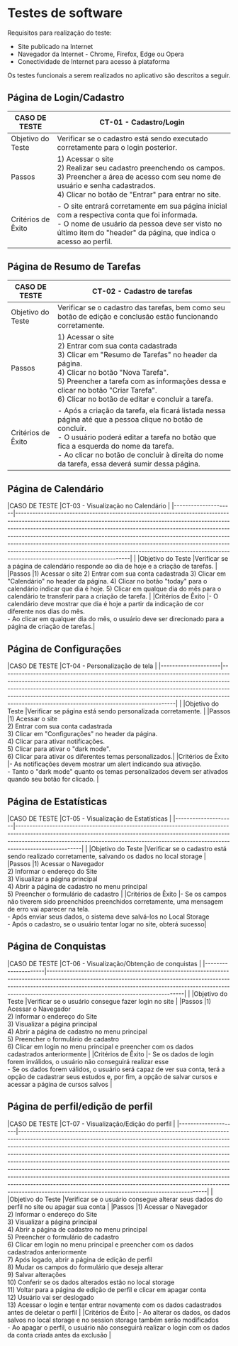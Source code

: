 # Testes de software

Requisitos para realização do teste:

- Site publicado na Internet
- Navegador da Internet - Chrome, Firefox, Edge ou Opera
- Conectividade de Internet para acesso à plataforma

Os testes funcionais a serem realizados no aplicativo são descritos a seguir.

## Página de Login/Cadastro

|CASO DE TESTE        |CT-01 - Cadastro/Login|                                                                                                                                   
|---------------------|-----------------------------------------------------------------------------------------------------------------------------------------------------------------------------------------------------------------------------------------------------------------------------------------------------------------|                         
|Objetivo do Teste    |Verificar se o cadastro está sendo executado corretamente para o login posterior.|
|Passos               |1) Acessar o site  <br>2) Realizar seu cadastro preenchendo os campos. <br>3) Preencher a área de acesso com seu nome de usuário e senha cadastrados.  <br>4) Clicar no botão de "Entrar" para entrar no site. |
|Critérios de Êxito   |- O site entrará corretamente em sua página inicial com a respectiva conta que foi informada.  <br>- O nome de usuário da pessoa deve ser visto no último item do "header" da página, que indica o acesso ao perfil. |



## Página de Resumo de Tarefas

|CASO DE TESTE        |CT-02 - Cadastro de tarefas|                                                                                                                               
|---------------------|---------------------------------------------------------------------------------------------------------------------------------------------------------------------------------------------------------------------------------------------------------------------------------------------------------------------------------------------------------------------------------------------------|                                                                                                                         
|Objetivo do Teste    |Verificar se o cadastro das tarefas, bem como seu botão de edição e conclusão estão funcionando corretamente. |
|Passos               |1) Acessar o site  <br>2) Entrar com sua conta cadastrada  <br>3) Clicar em "Resumo de Tarefas" no header da página. <br>4) Clicar no botão "Nova Tarefa".  <br>5) Preencher a tarefa com as informações dessa e clicar no botão "Criar Tarefa".  <br>6) Clicar no botão de editar e concluir a tarefa. |
|Critérios de Êxito   |- Após a criação da tarefa, ela ficará listada nessa página até que a pessoa clique no botão de concluir. <br>- O usuário poderá editar a tarefa no botão que fica a esquerda do nome da tarefa. <br>- Ao clicar no botão de concluir à direita do nome da tarefa, essa deverá sumir dessa página. |


## Página de Calendário 

|CASO DE TESTE        |CT-03 - Visualização no Calendário                                                                                                                                                                                                                                                                                                                                                                                                                                                                                |
|---------------------|----------------------------------------------------------------------------------------------------------------------------------------------------------------------------------------------------------------------------------------------------------------------------------------------------------------------------------------------------------------------------------------------------------------------------------------------------------------------------------------------------------------------------|                                                                                                                                                                                                                                                                                                                                                                                                                                                                                                              |
|Objetivo do Teste    |Verificar se a página de calendário responde ao dia de hoje e a criação de tarefas.                                                                                                                                                                                                                                                                                                                                                                                                        |
|Passos               |1) Acessar o site  2) Entrar com sua conta cadastrada  3) Clicar em "Calendário" no header da página. 4) Clicar no botão "today" para o calendário indicar que dia é hoje. 5) Clicar em qualque dia do mês para o calendário te transferir para a criação de tarefa.                                                                                                                                                                                                                                                                                 |
|Critérios de Êxito   |- O calendário deve mostrar que dia é hoje a partir da indicação de cor diferente nos dias do mês.<br> - Ao clicar em qualquer dia do mês, o usuário deve ser direcionado para a página de criação de tarefas.|


## Página de Configurações

|CASO DE TESTE        |CT-04 - Personalização de tela                                                                                                                                                                                                                                                                                                                                                               |
|---------------------|-------------------------------------------------------------------------------------------------------------------------------------------------------------------------------------------------------------------------------------------------------------------------------------------------------------------------------------------------------------------------------------|                                                                                                                                                                                                                                                                                                                                                                               |
|Objetivo do Teste    |Verificar se página está sendo personalizada corretamente.                                                                                                                                                                                                                                                                              |
|Passos               |1) Acessar o site  <br>2) Entrar com sua conta cadastrada <br>3) Clicar em "Configurações" no header da página. <br>4) Clicar para ativar notificações.  <br>5) Clicar para ativar o "dark mode". <br>6) Clicar para ativar os diferentes temas personalizados.|
|Critérios de Êxito   |- As notificações devem mostrar um alert indicando sua ativação.  <br>- Tanto o "dark mode" quanto os temas personalizados devem ser ativados quando seu botão for clicado.                                                                                                                                                  |

## Página de Estatísticas

|CASO DE TESTE        |CT-05 - Visualização de Estatísticas                                                                                                                                                                                                                 |
|---------------------|-----------------------------------------------------------------------------------------------------------------------------------------------------------------------------------------------------------------------------------------------------------------|                                                                                                                                                                           |
|Objetivo do Teste    |Verificar se o cadastro está sendo realizado corretamente, salvando os dados no local storage                                                                                                                                                    |
|Passos               |1) Acessar o Navegador<br> 2) Informar o endereço do Site<br> 3) Visualizar a página principal<br> 4) Abrir a página de cadastro no menu principal<br> 5) Preencher o formulário de cadastro                                                                     |
|Critérios de Êxito   |- Se os campos não tiverem sido preenchidos preenchidos corretamente, uma mensagem de erro vai aparecer na tela.<br> - Após enviar seus dados, o sistema deve salvá-los no Local Storage<br> - Após o cadastro, se o usuário tentar logar no site, obterá sucesso|


## Página de Conquistas

|CASO DE TESTE        |CT-06 - Visualização/Obtenção de conquistas                                                                                                                                                                                                                                                                             |
|---------------------|------------------------------------------------------------------------------------------------------------------------------------------------------------------------------------------------------------------------------------------------------------------------------------------|                                                                                                                                                                                                           |
|Objetivo do Teste    |Verificar se o usuário consegue fazer login no site                                                                                                                                                                                                                                       |
|Passos               |1) Acessar o Navegador<br> 2) Informar o endereço do Site<br> 3) Visualizar a página principal<br> 4) Abrir a página de cadastro no menu principal<br> 5) Preencher o formulário de cadastro<br> 6) Clicar em login no menu principal e preencher com os dados cadastrados anteriormente  |
|Critérios de Êxito   |- Se os dados de login forem inválidos, o usuário não conseguirá realizar esse <br> - Se os dados forem válidos, o usuário será capaz de ver sua conta, terá a opção de cadastrar seus estudos e, por fim, a opção de salvar cursos e acessar a página de cursos salvos                   |


## Página de perfil/edição de perfil
|CASO DE TESTE        |CT-07 - Visualização/Edição do perfil                                                                                                                                                                                                                                                                                                                                                                                                                                                                                                                                                                                                                                                                                          |
|---------------------|------------------------------------------------------------------------------------------------------------------------------------------------------------------------------------------------------------------------------------------------------------------------------------------------------------------------------------------------------------------------------------------------------------------------------------------------------------------------------------------------------------------------------------------------------------------------------------------------------------------------------------------------------------------------------------------------------------------|                                                                                                                                                                                                                                                                                                                                                                                                                                                                                                                                                                                                                                                                                                            |
|Objetivo do Teste    |Verificar se o usuário consegue alterar seus dados do perfil no site ou apagar sua conta                                                                                                                                                                                                                                                                                                                                                                                                                                                                                                                                                                                                                          |
|Passos               |1) Acessar o Navegador<br> 2) Informar o endereço do Site<br> 3) Visualizar a página principal<br> 4) Abrir a página de cadastro no menu principal<br> 5) Preencher o formulário de cadastro<br> 6) Clicar em login no menu principal e preencher com os dados cadastrados anteriormente<br> 7) Após logado, abrir a página de edição de perfil <br> 8) Mudar os campos do formulário que deseja alterar <br> 9) Salvar alterações<br> 10) Conferir se os dados alterados estão no local storage<br> 11) Voltar para a página de edição de perfil e clicar em apagar conta<br> 12) Usuário vai ser deslogado<br> 13) Acessar o login e tentar entrar novamente com os dados cadastrados antes de deletar o perfil |
|Critérios de Êxito   |- Ao alterar os dados, os dados salvos no local storage e no session storage também serão modificados <br>- Ao apagar o perfil, o usuário não conseguirá realizar o login com os dados da conta criada antes da exclusão                                                                                                                                                                                                                                                                                                                                                                                                                                                                                                                     |
